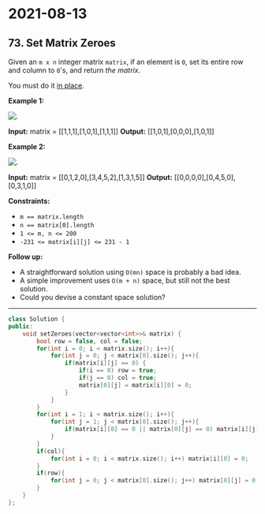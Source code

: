 # 2021-08-13

## 73. Set Matrix Zeroes

Given an `m x n` integer matrix `matrix`, if an element is `0`, set its entire row and column to `0`'s, and return _the matrix_.

You must do it [in place](https://en.wikipedia.org/wiki/In-place_algorithm).

**Example 1:**

![.](https://assets.leetcode.com/uploads/2020/08/17/mat1.jpg)

**Input:** matrix = \[\[1,1,1\],\[1,0,1\],\[1,1,1\]\]
**Output:** \[\[1,0,1\],\[0,0,0\],\[1,0,1\]\]

**Example 2:**

![.](https://assets.leetcode.com/uploads/2020/08/17/mat2.jpg)

**Input:** matrix = \[\[0,1,2,0\],\[3,4,5,2\],\[1,3,1,5\]\]
**Output:** \[\[0,0,0,0\],\[0,4,5,0\],\[0,3,1,0\]\]

**Constraints:**

- `m == matrix.length`
- `n == matrix[0].length`
- `1 <= m, n <= 200`
- `-231 <= matrix[i][j] <= 231 - 1`

**Follow up:**

- A straightforward solution using `O(mn)` space is probably a bad idea.
- A simple improvement uses `O(m + n)` space, but still not the best solution.
- Could you devise a constant space solution?

---

```c++
class Solution {
public:
    void setZeroes(vector<vector<int>>& matrix) {
        bool row = false, col = false;
        for(int i = 0; i < matrix.size(); i++){
            for(int j = 0; j < matrix[0].size(); j++){
                if(matrix[i][j] == 0) {
                    if(i == 0) row = true;
                    if(j == 0) col = true;
                    matrix[0][j] = matrix[i][0] = 0;
                }
            }
        }
        for(int i = 1; i < matrix.size(); i++){
            for(int j = 1; j < matrix[0].size(); j++){
                if(matrix[i][0] == 0 || matrix[0][j] == 0) matrix[i][j] = 0;
            }
        }
        if(col){
            for(int i = 0; i < matrix.size(); i++) matrix[i][0] = 0;
        }
        if(row){
            for(int j = 0; j < matrix[0].size(); j++) matrix[0][j] = 0;
        }
    }
};
```
